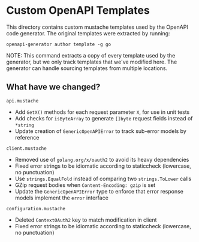 # Custom OpenAPI Templates

This directory contains custom mustache templates used by the OpenAPI code generator.
The original templates were extracted by running:
```shell
openapi-generator author template -g go
```
NOTE: This command extracts a copy of every template used by the generator, but we only
track templates that we've modified here. The generator can handle sourcing templates from
multiple locations.

## What have we changed?

`api.mustache`
* Add `GetX()` methods for each request parameter `X`, for use in unit tests
* Add checks for `isByteArray` to generate `[]byte` request fields instead of `*string`
* Update creation of `GenericOpenAPIError` to track sub-error models by reference

`client.mustache`
* Removed use of `golang.org/x/oauth2` to avoid its heavy dependencies
* Fixed error strings to be idiomatic according to staticcheck (lowercase, no punctuation)
* Use `strings.EqualFold` instead of comparing two `strings.ToLower` calls
* GZip request bodies when `Content-Encoding: gzip` is set
* Update the `GenericOpenAPIError` type to enforce that error response models implement the `error` interface

`configuration.mustache`
* Deleted `ContextOAuth2` key to match modification in client
* Fixed error strings to be idiomatic according to staticcheck (lowercase, no punctuation)
